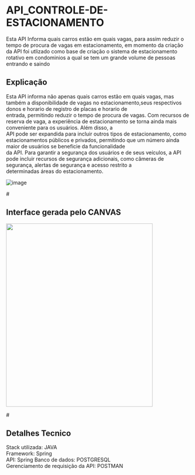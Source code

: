 # API_CONTROLE-DE-ESTACIONAMENTO
Esta API Informa quais carros estão em quais vagas, para assim reduzir o tempo de procura de vagas em estacionamento, em momento da criação da API foi utlizado como base de criação o sistema de estacionamento rotativo em condominios a qual se tem um grande volume de pessoas entrando e saindo 

<h2>Explicação </h2>
Esta API informa não apenas quais carros estão em quais vagas, mas também a disponibilidade de vagas no estacionamento,seus respectivos donos e horario de registro de placas e horario de </BR>entrada, permitindo reduzir o tempo de procura de vagas. Com recursos de reserva de vaga, a experiência de estacionamento se torna ainda mais conveniente para os usuários. Além disso, a</BR> API pode ser  expandida para incluir outros tipos de estacionamento, como estacionamentos públicos e privados, permitindo que um número ainda maior de usuários se beneficie da funcionalidade</BR> da API. Para garantir a segurança dos usuários e de seus veículos, a API pode incluir recursos de segurança adicionais, como câmeras de segurança, alertas de segurança e acesso restrito a </BR>determinadas áreas do estacionamento.

![image](https://user-images.githubusercontent.com/58978196/236706935-56b46ee0-18df-4fe1-8859-26a6875ce3a9.png)

#<h2>Interface gerada pelo CANVAS </h2>
<img src="https://user-images.githubusercontent.com/58978196/236709210-718ec560-04da-494a-9b78-527cf6ef16df.png" width="400" height="500" class="left"></p>


#<h2>Detalhes Tecnico </h2>
Stack utilizada: JAVA </BR>
Framework: Spring </BR>
API: Spring
Banco de dados: POSTGRESQL</BR>
Gerenciamento de requisição da API: POSTMAN
